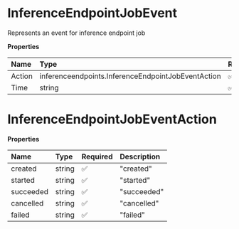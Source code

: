 # InferenceEndpointJobEvent

Represents an event for inference endpoint job

**Properties**

| Name   | Type                                               | Required | Description |
| :----- | :------------------------------------------------- | :------- | :---------- |
| Action | inferenceendpoints.InferenceEndpointJobEventAction | ✅       |             |
| Time   | string                                             | ✅       |             |

# InferenceEndpointJobEventAction

**Properties**

| Name      | Type   | Required | Description |
| :-------- | :----- | :------- | :---------- |
| created   | string | ✅       | "created"   |
| started   | string | ✅       | "started"   |
| succeeded | string | ✅       | "succeeded" |
| cancelled | string | ✅       | "cancelled" |
| failed    | string | ✅       | "failed"    |
